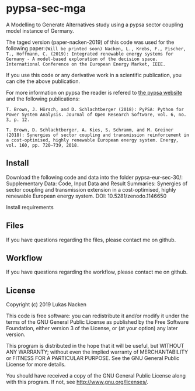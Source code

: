 # pypsa-sec-mga
A Modelling to Generate Alternatives study using a pypsa sector coupling model instance of Germany.

The taged version (paper-nacken-2019) of this code was used for the following paper:`(Will be printed soon) Nacken, L., Krebs, F., Fischer, T., Hoffmann, C. (2019): Integrated renewable energy systems for Germany - A model-based exploration of the decision space. International Conference on the European Energy Market, IEEE.`

If you use this code or any derivative work in a scientific publication, you can cite the above publication.

For more information on pypsa the reader is refered to [the pypsa website](https://pypsa.org/) and the following publications:

`T. Brown, J. Hörsch, and D. Schlachtberger (2018): PyPSA: Python for Power System Analysis. Journal of Open Research Software, vol. 6, no. 3, p. 12.`

`T. Brown, D. Schlachtberger, A. Kies, S. Schramm, and M. Greiner (2018): Synergies of sector coupling and transmission reinforcement in a cost-optimised, highly renewable European energy system. Energy, vol. 160, pp. 720–739, 2018.`


## Install

Download the following code and data into the folder pypsa-eur-sec-30/: Supplementary Data: Code, Input Data and Result Summaries: Synergies of sector coupling and transmission extension in a cost-optimised, highly renewable European energy system. DOI: 10.5281/zenodo.1146650

Install requirements

## Files

If you have questions regarding the files, please contact me on github.

## Workflow

If you have questions regarding the workflow, please contact me on github.

## License

Copyright (c) 2019 Lukas Nacken

This code is free software: you can redistribute it and/or modify
it under the terms of the GNU General Public License as published by
the Free Software Foundation, either version 3 of the License, or
(at your option) any later version.

This program is distributed in the hope that it will be useful,
but WITHOUT ANY WARRANTY; without even the implied warranty of
MERCHANTABILITY or FITNESS FOR A PARTICULAR PURPOSE.  See the
GNU General Public License for more details.

You should have received a copy of the GNU General Public License
along with this program.  If not, see <http://www.gnu.org/licenses/>.